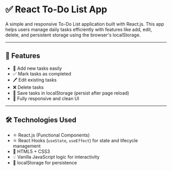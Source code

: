 # ✅ React To-Do List App

A simple and responsive To-Do List application built with React.js. This app helps users manage daily tasks efficiently with features like add, edit, delete, and persistent storage using the browser's localStorage.

---

## 🚀 Features

- 📝 Add new tasks easily
- ✅ Mark tasks as completed
- 🖊️ Edit existing tasks
- ❌ Delete tasks
- 💾 Save tasks in localStorage (persist after page reload)
- 📱 Fully responsive and clean UI

---

## 🛠️ Technologies Used

- ⚛️ React.js (Functional Components)
- ⚛️ React Hooks (`useState`, `useEffect`) for state and lifecycle management
- 🎨 HTML5 + CSS3
- 💡 Vanilla JavaScript logic for interactivity
- 💾 localStorage for persistence
